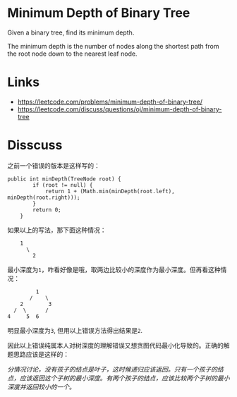 # Minimum Depth of Binary Tree
Given a binary tree, find its minimum depth.

The minimum depth is the number of nodes along the shortest path from the root node down to the nearest leaf node.

# Links
- https://leetcode.com/problems/minimum-depth-of-binary-tree/
- https://leetcode.com/discuss/questions/oj/minimum-depth-of-binary-tree

# Disscuss
之前一个错误的版本是这样写的：
```
public int minDepth(TreeNode root) {
		if (root != null) {
			return 1 + (Math.min(minDepth(root.left), minDepth(root.right)));
		}	
		return 0;
	}
```

如果以上的写法，那下面这种情况：
```
    1
      \
        2
```
最小深度为`1`，咋看好像是哦，取两边比较小的深度作为最小深度。但再看这种情况：
```
         1
       /    \
    2        3
  /  \      /
4     5  6 
```
明显最小深度为`3`, 但用以上错误方法得出结果是`2`.

因此以上错误纯属本人对树深度的理解错误又想贪图代码最小化导致的。正确的解题思路应该是这样的：

*分情况讨论，没有孩子的结点是叶子，这时候递归应该返回。只有一个孩子的结点，应该返回这个子树的最小深度。有两个孩子的结点，应该比较两个子树的最小深度并返回较小的一个。*

